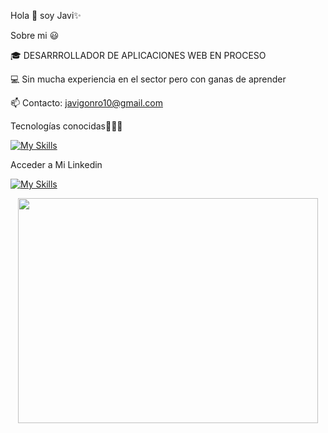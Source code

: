 Hola 👋 soy Javi✨

Sobre mi 😃

🎓 DESARRROLLADOR DE APLICACIONES WEB EN PROCESO

💻 Sin mucha experiencia en el sector pero con ganas de aprender

📫 Contacto: javigonro10@gmail.com

Tecnologías conocidas👨🏻‍💻

[![My Skills](https://skillicons.dev/icons?i=js,html,css,python,php)](https://skillicons.dev)

Acceder a Mi Linkedin

[![My Skills](https://skillicons.dev/icons?i=linkedin)](https://es.linkedin.com/in/francisco-javier-gonzalez-romero-623766280)


<div id="header" align="center">
<img src="https://user-images.githubusercontent.com/74038190/212748842-9fcbad5b-6173-4175-8a61-521f3dbb7514.gif" width="480" height="360">
</div>




